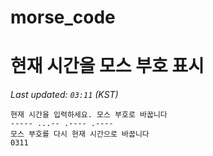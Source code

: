 # morse_code
# 현재 시간을 모스 부호 표시
<!-- MORSE_TIME_START -->
_Last updated: `03:11` (KST)_

```
현재 시간을 입력하세요. 모스 부호로 바꿉니다
----- ...-- .---- .----
모스 부호를 다시 현재 시간으로 바꿉니다
0311
```
<!-- MORSE_TIME_END -->
